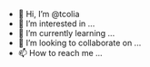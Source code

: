 - 👋 Hi, I’m @tcolia
- 👀 I’m interested in ...
- 🌱 I’m currently learning ...
- 💞️ I’m looking to collaborate on ...
- 📫 How to reach me ...

<!---
tcolia/tcolia is a ✨ special ✨ repository because its `README.md` (this file) appears on your GitHub profile.
You can click the Preview link to take a look at your changes.
--->
